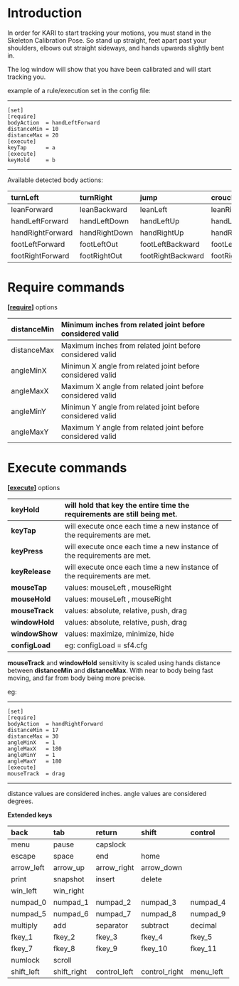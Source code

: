 # Introduction #

In order for KARI to start tracking your motions, you must stand in the Skeleton Calibration Pose.
So stand up straight, feet apart past your shoulders, elbows out straight sideways, and hands upwards slightly bent in.

The log window will show that you have been calibrated and will start tracking you.


example of a rule/execution set in the config file:


---

```
[set]
[require]
bodyAction	= handLeftForward
distanceMin	= 10
distanceMax	= 20
[execute]
keyTap		= a
[execute]
keyHold		= b
```

---


Available detected body actions:

|turnLeft|turnRight|jump|crouch|
|:-------|:--------|:---|:-----|
|leanForward|leanBackward|leanLeft|leanRight|
|handLeftForward|handLeftDown|handLeftUp|handLeftOut|handLeftAcross|heandLeftBackward|
|handRightForward|handRightDown|handRightUp|handRightOut|handRightAcross|handRightBackward|
|footLeftForward|footLeftOut|footLeftBackward|footLeftUp|footLeftBackward|
|footRightForward|footRightOut|footRightBackward|footRightUp|footRightBackward|

# Require commands #

**[[require](require.md)]** options

|distanceMin|Minimum inches from related joint before considered valid|
|:----------|:--------------------------------------------------------|
|distanceMax|Maximum inches from related joint before considered valid|
|angleMinX  |Minimun X angle from related joint before considered valid|
|angleMaxX  |Maximum X angle from related joint before considered valid|
|angleMinY  |Minimun Y angle from related joint before considered valid|
|angleMaxY  |Maximum Y angle from related joint before considered valid|


# Execute commands #

**[[execute](execute.md)]** options

|**keyHold**|will hold that key the entire time the requirements are still being met.|
|:----------|:-----------------------------------------------------------------------|
|**keyTap** |will execute once each time a new instance of the requirements are met. |
|**keyPress**|will execute once each time a new instance of the requirements are met. |
|**keyRelease**|will execute once each time a new instance of the requirements are met. |
|**mouseTap**|values: mouseLeft , mouseRight                                          |
|**mouseHold**|values: mouseLeft , mouseRight                                          |
|**mouseTrack**|values: absolute, relative, push, drag                                  |
|**windowHold**|values: absolute, relative, push, drag                                  |
|**windowShow**|values: maximize, minimize, hide                                        |
|**configLoad**|eg: configLoad = sf4.cfg                                                |

**mouseTrack** and **windowHold** sensitivity is scaled using hands distance between **distanceMin** and **distanceMax**. With near to body being fast moving, and far from body being more precise.

eg:

---

```
[set]
[require]
bodyAction	= handRightForward
distanceMin	= 17
distanceMax	= 30
angleMinX	= 1
angleMaxX	= 180
angleMinY	= 1
angleMaxY	= 180
[execute]
mouseTrack	= drag
```

---


distance values are considered inches.
angle values are considered degrees.



**Extended keys**


|back|tab|return|shift|control|
|:---|:--|:-----|:----|:------|
|menu|pause|capslock|
|escape|space|end   |home |
|arrow\_left|arrow\_up|arrow\_right|arrow\_down|
|print|snapshot|insert|delete|
|win\_left|win\_right|
|numpad\_0|numpad\_1|numpad\_2|numpad\_3|numpad\_4|
|numpad\_5|numpad\_6|numpad\_7|numpad\_8|numpad\_9|
|multiply|add|separator|subtract|decimal|divide |
|fkey\_1|fkey\_2|fkey\_3|fkey\_4|fkey\_5|fkey\_6|
|fkey\_7|fkey\_8|fkey\_9|fkey\_10|fkey\_11|fkey\_12|
|numlock|scroll|
|shift\_left|shift\_right|control\_left|control\_right|menu\_left|menu\_right|